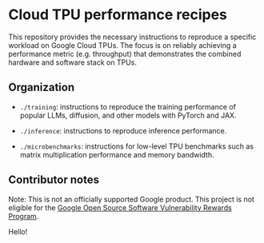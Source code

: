 # Cloud TPU performance recipes

This repository provides the necessary instructions to reproduce a
specific workload on Google Cloud TPUs. The focus is on reliably achieving
a performance metric (e.g. throughput) that demonstrates the combined hardware
and software stack on TPUs.

## Organization

- `./training`: instructions to reproduce the training performance of
  popular LLMs, diffusion, and other models with PyTorch and JAX.

- `./inference`: instructions to reproduce inference performance.

- `./microbenchmarks`: instructions for low-level TPU benchmarks such as
  matrix multiplication performance and memory bandwidth.

## Contributor notes

Note: This is not an officially supported Google product. This project is not
eligible for the [Google Open Source Software Vulnerability Rewards
Program](https://bughunters.google.com/open-source-security).

Hello!